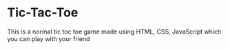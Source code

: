 # Tic-Tac-Toe
This is a normal tic toc toe game made using HTML, CSS, JavaScript which you can play with your friend
